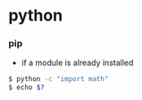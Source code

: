 # python 

### pip 
- if a module is already installed
```bash
$ python -c "import math"
$ echo $?
```